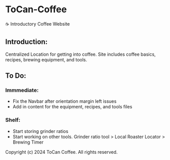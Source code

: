 # ToCan-Coffee

☕ Introductory Coffee Website

## Introduction:

Centralized Location for getting into coffee. Site includes coffee basics, recipes, brewing equipment, and tools.

## To Do:

### Immmediate:

-   Fix the Navbar after orientation margin left issues
-   Add in content for the equipment, recipes, and tools files

### Shelf:

-   Start storing grinder ratios
-   Start working on other tools. Grinder ratio tool > Local Roaster Locator > Brewing Timer

Copyright (c) 2024 ToCan Coffee. All rights reserved.
